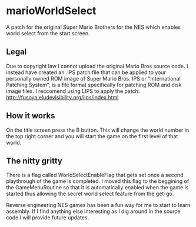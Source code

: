 # marioWorldSelect
A patch for the original Super Mario Brothers for the NES which enables world select from the start screen.

## Legal
Due to copyright law I cannot upload the original Mario Bros source code. I instead have created an .IPS patch file that can be applied to your personally owned ROM image of Super Mario Bros. IPS or "International Patching System", is a file format specifically for patching ROM and disk image files. I reccomend using LIPS to apply the patch:
http://fusoya.eludevisibility.org/lips/index.html

## How it works
On the title screen press the B button. This will change the world number in the top right corner and you will start the game on the first level of that world.

## The nitty gritty
There is a flag called WorldSelectEnableFlag that gets set once a second playthrough of the game is completed. I moved this flag to the beggining of the GameMenuRoutine so that it is automatically enabled when the game is started thus allowing the secret world select feature from the get-go. 

Reverse engineering NES games has been a fun way for me to start to learn assembly. If I find anything else interesting as I dig around in the source code I will provide future updates. 
